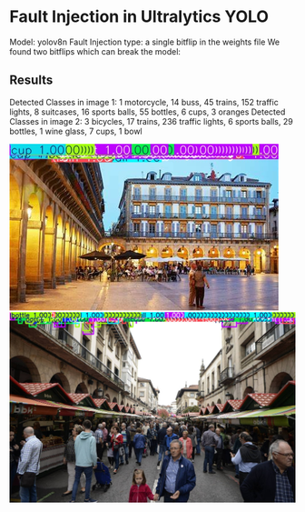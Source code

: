 # Fault Injection in Ultralytics YOLO
Model: yolov8n
Fault Injection type: a single bitflip in the weights file
We found two bitflips which can break the model: 


## Results
Detected Classes in image 1: 1 motorcycle, 14 buss, 45 trains, 152 traffic lights, 8 suitcases, 16 sports balls, 55 bottles, 6 cups, 3 oranges
Detected Classes in image 2: 3 bicycles, 17 trains, 236 traffic lights, 6 sports balls, 29 bottles, 1 wine glass, 7 cups, 1 bowl


![alt text](assets/consti.jpg)
![alt text](assets/gernika.jpg)